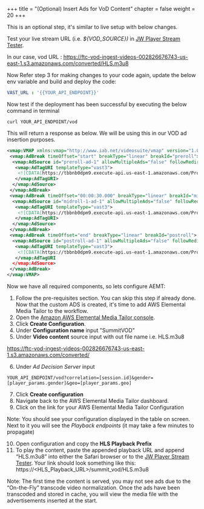 +++
title = "(Optional) Insert Ads for VoD Content"
chapter = false
weight = 20
+++

This is an optional step, it's similar to live setup with below changes. 

Test your live stream URL (i.e. *${VOD_SOURCE})* in  [JW Player Stream Tester](https://developer.jwplayer.com/tools/stream-tester/). 

In our case, vod URL : https://ftc-vod-ingest-videos-002826676743-us-east-1.s3.amazonaws.com/converted/HLS.m3u8

Now Refer step 3 for making changes to your code again, update the below env variable and build and deploy the code:  

```yaml
VAST_URL : '{{YOUR_API_ENDPOINT}}'
```

Now test if the deployment has been successful by executing the below command in terminal

``` shell
curl YOUR_API_ENDPOINT/vod
```

This will return a response as below. We will be using this in our VOD ad insertion purposes. 

```xml
<vmap:VMAP xmlns:vmap="http://www.iab.net/videosuite/vmap" version="1.0">
 <vmap:AdBreak timeOffset="start" breakType="linear" breakId="preroll">
  <vmap:AdSource id="preroll-ad-1" allowMultipleAds="false" followRedirects="true">
   <vmap:AdTagURI templateType="vast3">
    <![CDATA[https://tbbnb0dpm9.execute-api.us-east-1.amazonaws.com/Prod/live/]]>
   </vmap:AdTagURI>
  </vmap:AdSource>
 </vmap:AdBreak>
 <vmap:AdBreak timeOffset="00:00:30.000" breakType="linear" breakId="midroll-1">
  <vmap:AdSource id="midroll-1-ad-1" allowMultipleAds="false" followRedirects="true">
   <vmap:AdTagURI templateType="vast3">
    <![CDATA[https://tbbnb0dpm9.execute-api.us-east-1.amazonaws.com/Prod/live/]]>
   </vmap:AdTagURI>
  </vmap:AdSource>
 </vmap:AdBreak>
 <vmap:AdBreak timeOffset="end" breakType="linear" breakId="postroll">
  <vmap:AdSource id="postroll-ad-1" allowMultipleAds="false" followRedirects="true">
   <vmap:AdTagURI templateType="vast3">
    <![CDATA[https://tbbnb0dpm9.execute-api.us-east-1.amazonaws.com/Prod/live/]]>
   </vmap:AdTagURI
  </vmap:AdSource>
 </vmap:AdBreak>
</vmap:VMAP>
```

Now we have all required components, so lets configure AEMT:

1. Follow the pre-requisites section. You can skip this step if already done. Now that the custom ADS is created, it's time to add AWS Elemental Media Tailor to the workflow.
2. Open the [Amazon AWS Elemental Media Tailor console](https://console.aws.amazon.com/mediatailor/). 
3. Click **Create Configuration**. 
4. Under **Configuration name** input "SummitVOD"
5. Under **Video content** source input  with out file name i.e. HLS.m3u8

https://ftc-vod-ingest-videos-002826676743-us-east-1.s3.amazonaws.com/converted/

6. Under *Ad Decision Server* input 

```shell
YOUR_API_ENDPOINT/vod?correlation=[session.id]&gender=[player_params.gender]&geo=[player_params.geo]
```

7. Click **Create configuration**
8. Navigate back to the AWS Elemental Media Tailor dashboard.
9. Click on the link for your AWS Elemental Media Tailor Configuration

Note: You should see your configuration displayed in the table on screen. Next to it you will see the *Playback endpoints* (it may take a few minutes to propagate)

10. Open configuration and copy the **HLS Playback Prefix**
11. To play the content, paste the appended playback URL and append “HLS.m3u8” into either the Safari browser or to the [JW Player Stream Tester](https://developer.jwplayer.com/tools/stream-tester/). Your link should look something like this:  https://<HLS_Playback_URL>/summit_vod/HLS.m3u8

Note: The first time the content is served, you may not see ads due to the “On-the-Fly” transcode video normalization. Once the ads have been transcoded and stored in cache, you will view the media file with the advertisements inserted at the start.

